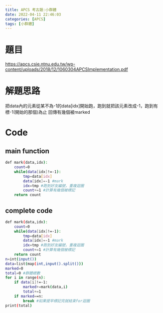 ```yaml
---
title: APCS 考古題:小群體
date: 2022-04-11 22:46:03
categories: [APCS]
tags: [小群體]
---
```

# 題目
https://apcs.csie.ntnu.edu.tw/wp-content/uploads/2018/12/1060304APCSImplementation.pdf

# 解題思路
把data內的元素從某不為-1的data[idx]開始跑，跑到就把該元素改成-1，跑到有標-1(開始的那個)為止
回傳有幾個被marked

# Code
## main function
```bash
def mark(data,idx):
    count=0
    while(data[idx]!=-1):
        tmp=data[idx]
        data[idx]=-1 #mark
        idx=tmp #跑到好友編號，重複迴圈
        count+=1 #計算有幾個被標記
    return count
```
## complete code
```bash
def mark(data,idx):
    count=0
    while(data[idx]!=-1):
        tmp=data[idx]
        data[idx]=-1 #mark
        idx=tmp #跑到好友編號，重複迴圈
        count+=1 #計算有幾個被標記
    return count
n=int(input())
data=list(map(int,input().split()))
marked=0
total=0 #群體總數
for i in range(n):
    if data[i]!=-1:
        marked+=mark(data,i)
        total+=1
    if marked==n:
        break #如果提早標記完就結束for迴圈
print(total)
```